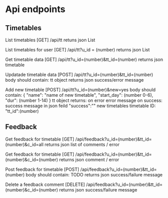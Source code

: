 # Api endpoints

## Timetables
List timetables
[GET] /api/tt
retuns json List

List timetables for  user
[GET] /api/tt?u_id = (number)
returns json List

Get timetable data
[GET] /api/tt?u_id=(number)&tt_id=(number)
returns json timetable

Updatade timetable data
[POST] /api/tt?u_id=(number)&tt_id=(number)
body should contain:
tt object
returns json success/error message

Add new timetable
[POST] /api/tt?u_id=(number)&new=yes
body should contain:
{
"name": "name of new timetable",
"start_day": (number 0-6),
"dur": (number 1-14)
}
tt object
returns:
on error
error message
on success:
success message in json feild "success":""
new timetables timetable ID: "tt_id":(number)


## Feedback
Get feedback for timetable
[GET] /api/feedback?u_id=(number)&tt_id=(number)&c_id=all
returns json list of comments / error

Get feedback for timetable
[GET] /api/feedback?u_id=(number)&tt_id=(number)&c_id=(number)
returns json comment / error


Post feedback for timetable
[POST] /api/feedback?u_id=(number)&tt_id=(number)
body should contain:
TODO
returns json success/failure message

Delete a feedback comment
[DELETE] /api/feedback?u_id=(number)&tt_id=(number)&c_id=(number)
returns json success/failure message